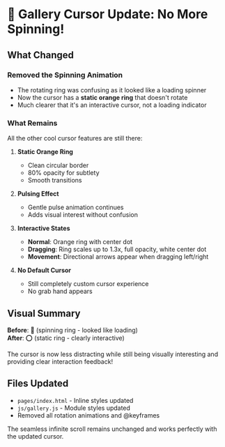 # 🎯 Gallery Cursor Update: No More Spinning!

## What Changed

### Removed the Spinning Animation
- The rotating ring was confusing as it looked like a loading spinner
- Now the cursor has a **static orange ring** that doesn't rotate
- Much clearer that it's an interactive cursor, not a loading indicator

### What Remains
All the other cool cursor features are still there:

1. **Static Orange Ring**
   - Clean circular border
   - 80% opacity for subtlety
   - Smooth transitions

2. **Pulsing Effect**
   - Gentle pulse animation continues
   - Adds visual interest without confusion

3. **Interactive States**
   - **Normal**: Orange ring with center dot
   - **Dragging**: Ring scales up to 1.3x, full opacity, white center dot
   - **Movement**: Directional arrows appear when dragging left/right

4. **No Default Cursor**
   - Still completely custom cursor experience
   - No grab hand appears

## Visual Summary

**Before**: 🔄 (spinning ring - looked like loading)  
**After**: ⭕ (static ring - clearly interactive)

The cursor is now less distracting while still being visually interesting and providing clear interaction feedback!

## Files Updated
- `pages/index.html` - Inline styles updated
- `js/gallery.js` - Module styles updated
- Removed all rotation animations and @keyframes

The seamless infinite scroll remains unchanged and works perfectly with the updated cursor.
